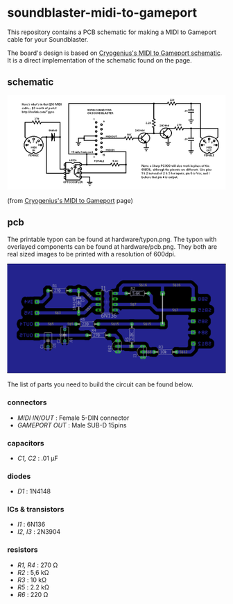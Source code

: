 # soundblaster-midi-to-gameport

This repository contains a PCB schematic for making a MIDI to Gameport cable for your Soundblaster.

The board's design is based on [Cryogenius's MIDI to Gameport schematic](http://www.cryogenius.com/hardware/sbmidi/). It is a direct implementation of the schematic found on the page.

## schematic

![The board's schematic](/hardware/schematic.gif)

(from [Cryogenius's MIDI to Gameport](http://www.cryogenius.com/hardware/sbmidi/) page)

## pcb

The printable typon can be found at hardware/typon.png. The typon with overlayed components can be found at hardware/pcb.png. They both are real sized images to be printed with a resolution of 600dpi.

![The actual board with overlayed components on top.](/hardware/pcb.png)

The list of parts you need to build the circuit can be found below.

### connectors
* *MIDI IN/OUT* : Female 5-DIN connector
* *GAMEPORT OUT* : Male SUB-D 15pins

### capacitors
* *C1, C2* : .01 µF

### diodes
* *D1* : 1N4148

### ICs & transistors
* *I1* : 6N136
* *I2, I3* : 2N3904

### resistors
* *R1, R4* : 270 Ω
* *R2* : 5,6 kΩ
* *R3* : 10 kΩ
* *R5* : 2.2 kΩ
* *R6* : 220 Ω
